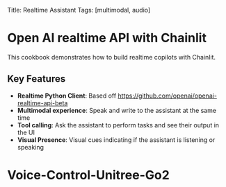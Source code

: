 Title: Realtime Assistant
Tags: [multimodal, audio]

# Open AI realtime API with Chainlit

This cookbook demonstrates how to build realtime copilots with Chainlit.

## Key Features

- **Realtime Python Client**: Based off https://github.com/openai/openai-realtime-api-beta
- **Multimodal experience**: Speak and write to the assistant at the same time
- **Tool calling**: Ask the assistant to perform tasks and see their output in the UI
- **Visual Presence**: Visual cues indicating if the assistant is listening or speaking
# Voice-Control-Unitree-Go2
